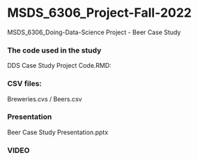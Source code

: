 # MSDS_6306_Project-Fall-2022
MSDS_6306_Doing-Data-Science Project - Beer Case Study

### The code used in the study
DDS Case Study Project Code.RMD:   

### CSV files: 
Breweries.cvs /
Beers.csv

### Presentation
Beer Case Study Presentation.pptx

### VIDEO
